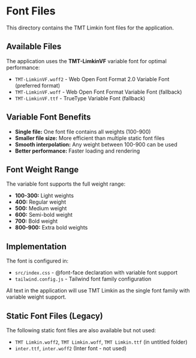 # Font Files

This directory contains the TMT Limkin font files for the application.

## Available Files

The application uses the **TMT-LimkinVF** variable font for optimal performance:

- `TMT-LimkinVF.woff2` - Web Open Font Format 2.0 Variable Font (preferred format)
- `TMT-LimkinVF.woff` - Web Open Font Format Variable Font (fallback)
- `TMT-LimkinVF.ttf` - TrueType Variable Font (fallback)

## Variable Font Benefits

- **Single file:** One font file contains all weights (100-900)
- **Smaller file size:** More efficient than multiple static font files
- **Smooth interpolation:** Any weight between 100-900 can be used
- **Better performance:** Faster loading and rendering

## Font Weight Range

The variable font supports the full weight range:
- **100-300:** Light weights
- **400:** Regular weight
- **500:** Medium weight  
- **600:** Semi-bold weight
- **700:** Bold weight
- **800-900:** Extra bold weights

## Implementation

The font is configured in:
- `src/index.css` - @font-face declaration with variable font support
- `tailwind.config.js` - Tailwind font family configuration

All text in the application will use TMT Limkin as the single font family with variable weight support.

## Static Font Files (Legacy)

The following static font files are also available but not used:
- `TMT Limkin.woff2`, `TMT Limkin.woff`, `TMT Limkin.ttf` (in untitled folder)
- `inter.ttf`, `inter.woff2` (Inter font - not used) 